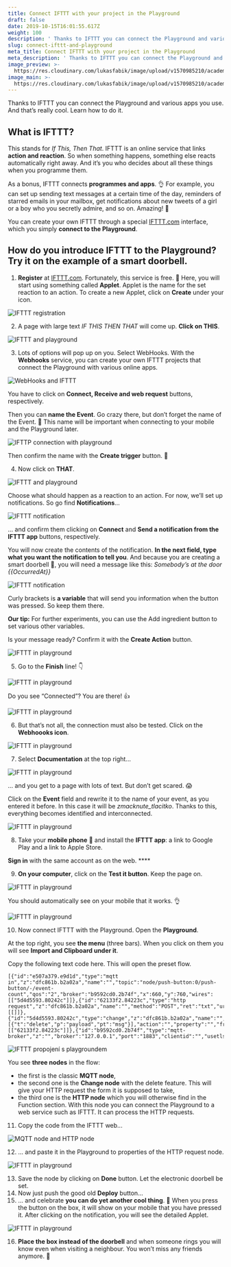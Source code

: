 ```yaml
---
title: Connect IFTTT with your project in the Playground
draft: false
date: 2019-10-15T16:01:55.617Z
weight: 100
description: ' Thanks to IFTTT you can connect the Playground and various apps you use. And that’s really cool. Learn how to do it.'
slug: connect-ifttt-and-playground
meta_title: Connect IFTTT with your project in the Playground
meta_description: ' Thanks to IFTTT you can connect the Playground and various apps you use. And that’s really cool. Learn how to do it.'
image_preview: >-
  https://res.cloudinary.com/lukasfabik/image/upload/v1570985210/academy/connect-ifttt-with-your-project-with-the-playground/image19.png
image_main: >-
  https://res.cloudinary.com/lukasfabik/image/upload/v1570985210/academy/connect-ifttt-with-your-project-with-the-playground/image19.png
---
```

Thanks to IFTTT you can connect the Playground and various apps you use. And that’s really cool. Learn how to do it.

## What is IFTTT?

This stands for _If This, Then That_. IFTTT is an online service that links **action and reaction**. So when something happens, something else reacts automatically right away. And it’s you who decides about all these things when you programme them.

As a bonus, IFTTT connects **programmes and apps**. 👌 For example, you can set up sending text messages at a certain time of the day, reminders of starred emails in your mailbox, get notifications about new tweets of a girl or a boy who you secretly admire, and so on. Amazing! 🤡

You can create your own IFTTT through a special [IFTTT.com](https://ifttt.com/) interface, which you simply **connect to the Playground**.

## How do you introduce IFTTT to the Playground? Try it on the example of a smart doorbell.

1. **Register** at [IFTTT.com](https://ifttt.com/). Fortunately, this service is free. 🤑 Here, you will start using something called **Applet**. Applet is the name for the set reaction to an action. To create a new Applet, click on **Create** under your icon.

![IFTTT registration](https://res.cloudinary.com/lukasfabik/image/upload/v1570985210/academy/connect-ifttt-with-your-project-with-the-playground/image18.png)

2. A page with large text _IF THIS THEN THAT_ will come up. **Click on THIS**.

![IFTTT and playground](https://res.cloudinary.com/lukasfabik/image/upload/v1570985207/academy/connect-ifttt-with-your-project-with-the-playground/image13.png)

3. Lots of options will pop up on you. Select WebHooks. With the **Webhooks** service, you can create your own IFTTT projects that connect the Playground with various online apps.

![WebHooks and IFTTT](https://res.cloudinary.com/lukasfabik/image/upload/v1570985204/academy/connect-ifttt-with-your-project-with-the-playground/image1.png)

You have to click on **Connect, Receive and web request** buttons, respectively.

Then you can **name the Event**. Go crazy there, but don’t forget the name of the Event.  👀 This name will be important when connecting to your mobile and the Playground later.

![IFTTP connection with playground](https://res.cloudinary.com/lukasfabik/image/upload/v1570985205/academy/connect-ifttt-with-your-project-with-the-playground/image7.png)

Then confirm the name with the **Create trigger** button. 🙌

4. Now click on **THAT**.

![IFTTT and playground](https://res.cloudinary.com/lukasfabik/image/upload/v1570985207/academy/connect-ifttt-with-your-project-with-the-playground/image13.png)

Choose what should happen as a reaction to an action. For now, we’ll set up notifications. So go find **Notifications**…

![IFTTT notification](https://res.cloudinary.com/lukasfabik/image/upload/v1570985204/academy/connect-ifttt-with-your-project-with-the-playground/image6.png)

… and confirm them clicking on **Connect** and **Send a notification from the IFTTT app** buttons, respectively.

You will now create the contents of the notification. **In the next field, type what you want the notification to tell you**. And because you are creating a smart doorbell 🔔, you will need a message like this:
_Somebody’s at the door {{OccurredAt}}_

![IFTTT notification](https://res.cloudinary.com/lukasfabik/image/upload/v1570985209/academy/connect-ifttt-with-your-project-with-the-playground/image15.png)

Curly brackets is **a variable** that will send you information when the button was pressed. So keep them there.

**Our tip:** For further experiments, you can use the Add ingredient button to set various other variables.

Is your message ready? Confirm it with the **Create Action** button.

![IFTTT in playground](https://res.cloudinary.com/lukasfabik/image/upload/v1570985209/academy/connect-ifttt-with-your-project-with-the-playground/image9.png)

5. Go to the **Finish** line! 👇

![IFTTT in playground](https://res.cloudinary.com/lukasfabik/image/upload/v1570985210/academy/connect-ifttt-with-your-project-with-the-playground/image19.png)

Do you see “Connected”? You are there! 👍

![IFTTT in playground](https://res.cloudinary.com/lukasfabik/image/upload/v1570985207/academy/connect-ifttt-with-your-project-with-the-playground/image12.png)

6. But that’s not all, the connection must also be tested. Click on the **Webhoooks icon**.

![IFTTT in playground](https://res.cloudinary.com/lukasfabik/image/upload/v1570985209/academy/connect-ifttt-with-your-project-with-the-playground/image16.png)

7. Select **Documentation** at the top right…

![IFTTT in playground](https://res.cloudinary.com/lukasfabik/image/upload/v1570985208/academy/connect-ifttt-with-your-project-with-the-playground/image14.png)

… and you get to a page with lots of text. But don’t get scared. 😱

Click on the **Event** field and rewrite it to the name of your event, as you entered it before. In this case it will be _zmacknute_tlacitko_. Thanks to this, everything becomes identified and interconnected.

![IFTTT in playground](https://res.cloudinary.com/lukasfabik/image/upload/v1570985209/academy/connect-ifttt-with-your-project-with-the-playground/image17.png)

8. Take your **mobile phone** 📱 and install the **IFTTT app**: a link to Google Play and a link to Apple Store.

**Sign in** with the same account as on the web. \*\*\*\*

9. **On your computer**, click on the **Test it button**. Keep the page on.

![IFTTT in playground](https://res.cloudinary.com/lukasfabik/image/upload/v1570985209/academy/connect-ifttt-with-your-project-with-the-playground/image11.png)

You should automatically see on your mobile that it works. 👌

![IFTTT in playground](https://res.cloudinary.com/lukasfabik/image/upload/v1570985203/academy/connect-ifttt-with-your-project-with-the-playground/image3.png)

10. Now connect IFTTT with the Playground. Open the **Playground**.

At the top right, you see **the menu** (three bars). When you click on them you will see **Import and Clipboard under it**.

Copy the following text code here. This will open the preset flow.

```
[{"id":"e507a379.e9d1d","type":"mqtt in","z":"dfc861b.b2a02a","name":"","topic":"node/push-button:0/push-button/-/event-count","qos":"2","broker":"b9592cd0.2b74f","x":660,"y":760,"wires":[["5d4d5593.80242c"]]},{"id":"62133f2.84223c","type":"http request","z":"dfc861b.b2a02a","name":"","method":"POST","ret":"txt","url":"","tls":"","x":1010,"y":760,"wires":[[]]},{"id":"5d4d5593.80242c","type":"change","z":"dfc861b.b2a02a","name":"","rules":[{"t":"delete","p":"payload","pt":"msg"}],"action":"","property":"","from":"","to":"","reg":false,"x":890,"y":860,"wires":[["62133f2.84223c"]]},{"id":"b9592cd0.2b74f","type":"mqtt-broker","z":"","broker":"127.0.0.1","port":"1883","clientid":"","usetls":false,"compatmode":true,"keepalive":"60","cleansession":true,"willTopic":"","willQos":"0","willPayload":"","birthTopic":"","birthQos":"0","birthPayload":""}]
```

![IFTTT propojení s playgroundem](https://res.cloudinary.com/lukasfabik/image/upload/v1570985205/academy/connect-ifttt-with-your-project-with-the-playground/image2.png)

You see **three nodes** in the flow:

* the first is the classic **MQTT node**,
* the second one is the **Change node** with the delete feature. This will give your HTTP request the form it is supposed to take,
* the third one is the **HTTP node** which you will otherwise find in the Function section. With this node you can connect the Playground to a web service such as IFTTT. It can process the HTTP requests.

11. Copy the code from the IFTTT web...

![MQTT node and HTTP node](https://res.cloudinary.com/lukasfabik/image/upload/v1570985207/academy/connect-ifttt-with-your-project-with-the-playground/image8.png)

12. … and paste it in the Playground to properties of the HTTP request node.

![IFTTT in playground](https://res.cloudinary.com/lukasfabik/image/upload/v1570985207/academy/connect-ifttt-with-your-project-with-the-playground/image10.png)

13. Save the node by clicking on **Done** button. Let the electronic doorbell be set.
14. Now just push the good old **Deploy** button...
15. … and celebrate **you can do yet another cool thing**. 👏 When you press the button on the box, it will show on your mobile that you have pressed it. After clicking on the notification, you will see the detailed Applet.

![IFTTT in playground](https://res.cloudinary.com/lukasfabik/image/upload/v1570985206/academy/connect-ifttt-with-your-project-with-the-playground/image4.png)

16. **Place the box instead of the doorbell** and when someone rings you will know even when visiting a neighbour. You won’t miss any friends anymore. **👋**
